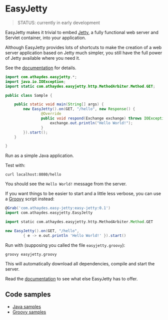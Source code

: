 # EasyJetty

> STATUS: currently in early development

EasyJetty makes it trivial to embed [Jetty](http://www.eclipse.org/jetty/),
a fully functional web server and Servlet container, into your application.

Although EasyJetty provides lots of shortcuts to make the creation of a web server application
based on Jetty much simpler, you still have the full power of Jetty available where you need it.

See the [documentation](https://github.com/renatoathaydes/easy-jetty/wiki) for details.

```java
import com.athaydes.easyjetty.*;
import java.io.IOException;
import static com.athaydes.easyjetty.http.MethodArbiter.Method.GET;

public class Sample {

    public static void main(String[] args) {
        new EasyJetty().on(GET, "/hello", new Response() {
                @Override
                public void respond(Exchange exchange) throws IOException {
                    exchange.out.println("Hello World!");
                }
        }).start();
    }

}
```

Run as a simple Java application.

Test with:

```
curl localhost:8080/hello
```

You should see the `Hello World!` message from the server.


If you want things to be easier to start and a little less verbose, you can use a [Groovy](http://beta.groovy-lang.org/docs/latest/html/documentation/)
script instead:

```groovy
@Grab('com.athaydes.easy-jetty:easy-jetty:0.1')
import com.athaydes.easyjetty.EasyJetty

import static com.athaydes.easyjetty.http.MethodArbiter.Method.GET

new EasyJetty().on(GET, "/hello",
        { e -> e.out.println 'Hello World!' }).start()
```

Run with (supposing you called the file `easyjetty.groovy`):

```
groovy easyjetty.groovy
```

This will automatically download all dependencies, compile and start the server.


Read the [documentation](https://github.com/renatoathaydes/easy-jetty/wiki) to see what else EasyJetty has to offer.

## Code samples

* [Java samples](src/test/java/sample)
* [Groovy samples](src/demo)


